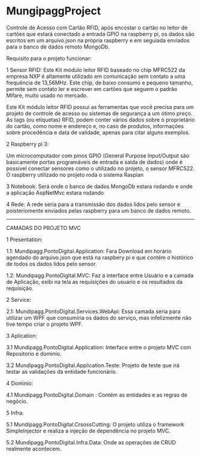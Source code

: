 # MungipaggProject

Controle de Acesso com Cartão RFID, após encostar o cartão no leitor de cartões que estará conectado a entrada GPIO na raspberry pi,
os dados são escritos em um arquivo.json na própria raspberry e em seguiada enviados para o banco de dados remoto MongoDb.


Requisito para o projeto funcionar:

1 Sensor RFID:
Este Kit módulo leitor RFID baseado no chip MFRC522 da empresa NXP é altamente utilizado em comunicação sem contato a uma frequência de 
13,56MHz. Este chip, de baixo consumo e pequeno tamanho, permite sem contato ler e escrever em cartões que seguem o padrão Mifare, 
muito usado no mercado.

Este Kit módulo leitor RFID possui as ferramentas que você precisa para um projeto de controle de acesso ou sistemas de segurança 
a um ótimo preço. As tags (ou etiquetas) RFID, podem conter vários dados sobre o proprietário do cartão, como nome e endereço e,
no caso de produtos, informações sobre procedência e data de validade, apenas para citar alguns exemplos.

2 Raspberry pi 3:

Um microcomputador com pinos  GPIO (General Purpose Input/Output são basicamente portas programáveis de entrada e saída de dados)
onde é possivel conectar sensores como o utilizado no projeto, o sensor MFRC522. O raspberry utilizado no projeto roda o sistema Raspian

3 Notebook:
Será onde o banco de dados MongoDb estara rodando e onde a aplicação AspNetMvc estara rodando

4 Rede:
A rede seria para a transmissão dos dados lidos pelo sensor e poisteriomente enviados pelas raspberry para um banco de dados remoto.

______________________________________________________________________________________________________________________________

CAMADAS DO PROJETO MVC

1 Presentation:

1.1: Mundipagg.PontoDigital.Application: Fara Download em horário agendado do arquivo.json que está na raspbery pi e que contém o histórico de todos os dados lidos pelo sensor.

1.2: Mundipagg.PontoDigital.MVC: Faz a interface entre Usuário e a camada de Aplicação, exibi na tela as requisições do usuario e os resultados da requisição.

2 Service:

2.1: Mundipagg.PontoDigital.Services.WebApi: Essa camada seria para utilizar um WPF que consumiria os dados do serviço, mas infelizmente não tive tempo criar o projeto WPF.

3 Aplication:

3.1 Mundipagg.PontoDigital.Application: Interface entre  o projeto MVC com Repositorio e dominio.

3.2 Mundipagg.PontoDigital.Application.Teste: Projeto de teste que irá testar as validações da entidade funcionário.

4 Dominio:

4.1 Mundipagg.PontoDigital.Domain : Contém as entidades e as regras de negócio.

5 Infra:

5.1 Mundipagg.PontoDigital.CrsossCutting: O projeto utiliza o framework SimpleInjector e realiza a injeção de dependência no projeto MVC.

5.2 Mundipagg.PontoDigital.Infra.Data: Onde as operações de CRUD realmente acontecem.



